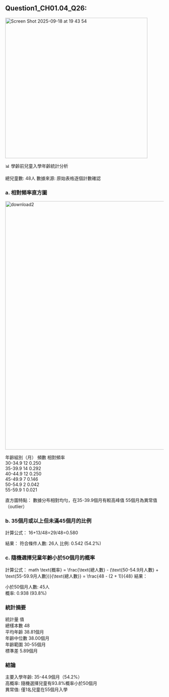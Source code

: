 
## Question1_CH01.04_Q26: <br/>
<img width="452" height="446" alt="Screen Shot 2025-09-18 at 19 43 54" src="https://github.com/user-attachments/assets/e0458164-8d64-47db-9639-0946fdf39b7a" /> <br/>
</p>
</p>

📊 學齡前兒童入學年齡統計分析

總兒童數: 48人
數據來源: 原始表格逐個計數確認


### a. 相對頻率直方圖
<img width="1189" height="789" alt="download2" src="https://github.com/user-attachments/assets/608a16e6-ecc5-4ad1-855d-2e05e62288cf" />

年齡組別（月）	頻數	相對頻率 <br/>
30-34.9	12	0.250 <br/>
35-39.9	14	0.292 <br/>
40-44.9	12	0.250 <br/>
45-49.9	7	0.146 <br/>
50-54.9	2	0.042 <br/>
55-59.9	1	0.021 <br/>

直方圖特點：
數據分布相對均勻，在35-39.9個月有較高峰值
55個月為異常值（outlier）

### b. 35個月或以上但未滿45個月的比例

  計算公式：
  16+13/48=29/48=0.580
​	

結果：
符合條件人數: 26人
比例: 0.542 (54.2%)


### c. 隨機選擇兒童年齡小於50個月的概率

計算公式：
math
\text{概率} = \frac{\text{總人數} - (\text{50-54.9月人數} + \text{55-59.9月人數})}{\text{總人數}} = \frac{48 - (2 + 1)}{48}
結果：

小於50個月人數: 45人 <br/>
概率: 0.938 (93.8%) <br/>

### 統計摘要

統計量	  值 <br/>
總樣本數	48 <br/>
平均年齡	38.81個月 <br/>
年齡中位數	38.00個月 <br/>
年齡範圍	30-55個月 <br/>
標準差	5.89個月 <br/>

### 結論
主要入學年齡: 35-44.9個月（54.2%） <br/>
高概率: 隨機選擇兒童有93.8%概率小於50個月 <br/>
異常值: 僅1名兒童在55個月入學 <br/>




